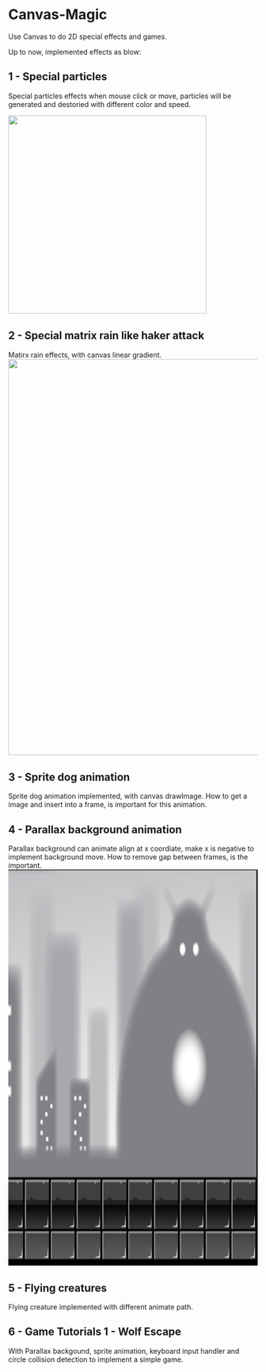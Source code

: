 # Canvas-Magic
Use Canvas to do 2D special effects and games.

Up to now, implemented effects as blow:
## 1 - Special particles
Special particles effects when mouse click or move, particles will be generated and destoried with different color and speed.

<img src="canvas/1-particles/particles.gif" width="400" height="400" />

## 2 - Special matrix rain like haker attack
Matirx rain effects, with canvas linear gradient.
<img src="canvas/2-codeRain/CodeRain.gif" width="800" height="800" />

## 3 - Sprite dog animation
Sprite dog animation implemented, with canvas drawImage.
How to get a image and insert into a frame, is important for this animation.

## 4 - Parallax background animation
<div>Parallax background can animate align at x coordiate, make x is negative to implement background move. How to remove gap between frames, is the important.</div>
<img src="canvas/4-parallaxAnimation/parallaxAnimation.png" width="800" height="800" />

## 5 - Flying creatures 
Flying creature implemented with different animate path.

## 6 - Game Tutorials 1 - Wolf Escape
With Parallax backgound, sprite animation, keyboard input handler and circle collision detection to implement a simple game.


